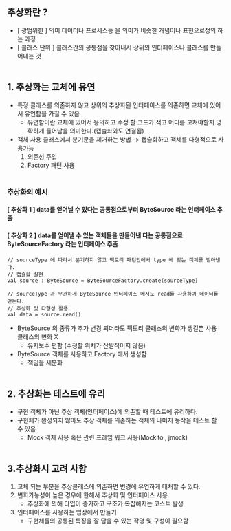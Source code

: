 ## 추상화란 ?

- [ 광범위한 ] 의미 데이터나 프로세스등 을 의미가 비슷한 개념이나 표현으로정의 하는 과정
- [ 클래스 단위 ] 클래스간의 공통점을 찾아내서 상위의 인터페이스나 클래스를 만들어내는 것
  <br></br>

## 1. 추상화는 교체에 유연

- 특정 클래스를 의존하지 않고 상위의 추상화된 인터페이스를 의존하면 교체에 있어서 유연함을 가질 수 있음
    - 유연함이란 교체에 있어서 용의하고 수정 할 코드가 적고 어디를 고쳐야할지 명확하게 들어남을 의미한다.(캡슐화와도 연결됨)
- 객체 사용 클래스에서 분기문을 제거하는 방법 -> 캡슐화하고 객체를 다형적으로 사용가능
    1. 의존성 주입
    2. Factory 패턴 사용
       <br></br>

### 추상화의 예시

#### [ 추상화 1 ] data를 얻어낼 수 있다는 공통점으로부터 ByteSource 라는 인터페이스 추출

#### [ 추상화 2 ] data를 얻어낼 수 있는 객체들을 만들어낸 다는 공통점으로 ByteSourceFactory 라는 인터페이스 추출

```
// sourceType 에 따라서 분기하지 않고 팩토리 패턴안에서 type 에 맞는 객체를 받아낸다.
// 캡슐활 실현
val source : ByteSource = ByteSourceFactory.create(sourceType)

// sourceType 과 무관하게 ByteSource 인터페이스 메서도 read를 사용하여 데이터를 얻는다.
// 추상화 및 다형성 활용
val data = source.read()

```

- ByteSource 의 종류가 추가 변경 되더라도 팩토리 클래스의 변화가 생길뿐 사용 클래스의 변화 X
    - 유지보수 편함 (수정할 위치가 산발적이지 않음)
- ByteSource 객체를 사용하고 Factory 에서 생성함
    - 책임을 세분화
      <br></br>

## 2. 추상화는 테스트에 유리

- 구현 객체가 아닌 추상 객체(인터페이스)에 의존할 때 테스트에 유리하다.
- 구현체가 완성되지 않아도 추상 객체를 의존하는 객체의 나머지 동작을 테스트 할 수 있음
    - Mock 객체 사용 혹은 관련 프레임 워크 사용(Mockito , jmock)
      <br></br>

## 3.추상화시 고려 사항

1. 교체 되는 부분을 추상클래스에 의존하면 변경에 유연하게 대처할 수 있다.
2. 변화가능성이 높은 경우에 한해서 추상화 및 인터페이스 사용
    - 추상화에 의해 타입이 증가하고 구조가 복잡해지는 코스트 발생
3. 인터페이스를 사용하는 입장에서 만들기
    - 구현체들의 공통된 특징을 잘 담을 수 있는 작명 및 구성이 필요함




